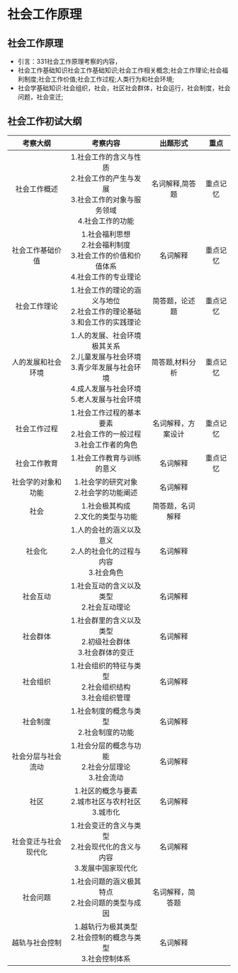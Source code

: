 # 社会工作原理
## 社会工作原理
- 引言：331社会工作原理考察的内容，
- 社会工作基础知识社会工作基础知识;社会工作相关概念;社会工作理论;社会福利制度;社会工作价值;社会工作过程;人类行为和社会环境; 
- 社会学基础知识:社会组织，社会，社区社会群体，社会运行，社会制度，社会问题，社会变迁;
##  社会工作初试大纲
| 考察大纲 | 考察内容 | 出题形式 | 重点 |
| :--: | :--: | :--: | :--: |
| 社会工作概述 | 1.社会工作的含义与性质 <br> 2.社会工作的产生与发展 <br> 3.社会工作的对象与服务领域 <br> 4.社会工作的功能 | 名词解释,简答题 | 重点记忆 |
| 社会工作基础价值 | 1.社会福利思想<br>2.社会福利制度<br>3.社会工作的价值和价值体系<br>4.社会工作的专业理论 | 名词解释 | 重点记忆 |
| 社会工作理论 | 1.社会工作的理论的涵义与地位 <br>2.社会工作的理论基础 <br>3.和会工作的实践理论 | 简答题，论述题 | 重点记忆 |
| 人的发展和社会环境 | 1.人的发展、社会环境极其关系<br>2.儿童发展与社会环境<br>3.青少年发展与社会环境<br> 4.成人发展与社会环境<br> 5.老人发展与社会环境 | 简答题,材料分析 | 重点记忆 |
| 社会工作过程 | 1.社会工作过程的基本要素<br> 2.社会工作的一般过程<br>3.社会工作者的角色 | 名词解释，方案设计 | 重点记忆 |
| 社会工作教育 | 1.社会工作教育与训练的意义 | 名词解释 | 重点记忆 |
| 社会学的对象和功能 | 1.社会学的研究对象<br>2.社会学的功能阐述 | 名词解释 |
| 社会 | 1.社会极其构成<br>2.文化的类型与功能 | 简答题，名词解释 |
| 社会化 | 1.人的会社的涵义以及意义<br>2.人的社会化的过程与内容 <br> 3.社会角色| 名词解释 |
| 社会互动 | 1.社会互动的含义以及类型<br>2.社会互动理论 | 名词解释 |
| 社会群体 | 1.社会群里的含义以及类型<br>2.初级社会群体<br>3.社会群体的变迁 | 名词解释 |
| 社会组织 | 1.社会组织的特征与类型<br>2.社会组织结构<br>3.社会组织管理 | 名词解释 |
| 社会制度 | 1.社会制度的概念与类型<br>2.社会制度的功能 | 名词解释 |
| 社会分层与社会流动 | 1.社会分层的概念与功能<br>2.社会分层理论<br>3.社会流动 | 名词解释 |
| 社区 | 1.社区的概念与要素<br>2.城市社区与农村社区<br>3.城市化 | 名词解释 |
| 社会变迁与社会现代化 | 1.社会变迁的含义与类型<br>2.社会现代化的含义与内容<br>3.发展中国家现代化 | 名词解释 |
| 社会问题 | 1.社会问题的涵义极其特点<br>2.社会问题的类型与成因 | 名词解释，简答题 |
| 越轨与社会控制 | 1.越轨行为极其类型<br>2.社会控制的概念与类型<br>3.社会控制体系 | 名词解释 |